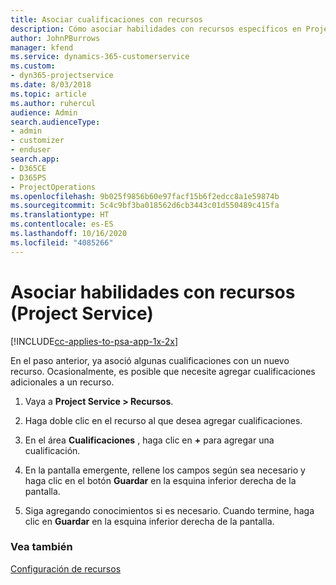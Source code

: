 ```yaml
---
title: Asociar cualificaciones con recursos
description: Cómo asociar habilidades con recursos específicos en Project Service
author: JohnPBurrows
manager: kfend
ms.service: dynamics-365-customerservice
ms.custom:
- dyn365-projectservice
ms.date: 8/03/2018
ms.topic: article
ms.author: ruhercul
audience: Admin
search.audienceType:
- admin
- customizer
- enduser
search.app:
- D365CE
- D365PS
- ProjectOperations
ms.openlocfilehash: 9b025f9856b60e97facf15b6f2edcc8a1e59874b
ms.sourcegitcommit: 5c4c9bf3ba018562d6cb3443c01d550489c415fa
ms.translationtype: HT
ms.contentlocale: es-ES
ms.lasthandoff: 10/16/2020
ms.locfileid: "4085266"
---
```

# <a name="associate-skills-with-resources-project-service"></a>Asociar habilidades con recursos (Project Service)

[!INCLUDE[cc-applies-to-psa-app-1x-2x](../includes/cc-applies-to-psa-app-1x-2x.md)]

En el paso anterior, ya asoció algunas cualificaciones con un nuevo recurso. Ocasionalmente, es posible que necesite agregar cualificaciones adicionales a un recurso.  
  
1.  Vaya a **Project Service > Recursos**.  
  
2.  Haga doble clic en el recurso al que desea agregar cualificaciones.  
  
3.  En el área **Cualificaciones** , haga clic en **+** para agregar una cualificación.  
  
4.  En la pantalla emergente, rellene los campos según sea necesario y haga clic en el botón **Guardar** en la esquina inferior derecha de la pantalla.  
  
5.  Siga agregando conocimientos si es necesario. Cuando termine, haga clic en **Guardar** en la esquina inferior derecha de la pantalla.  
  
### <a name="see-also"></a>Vea también  
 [Configuración de recursos](../psa/set-up-resources.md)
